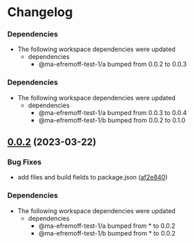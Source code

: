 # Changelog

### Dependencies

* The following workspace dependencies were updated
  * dependencies
    * @ma-efremoff-test-1/a bumped from 0.0.2 to 0.0.3

### Dependencies

* The following workspace dependencies were updated
  * dependencies
    * @ma-efremoff-test-1/a bumped from 0.0.3 to 0.0.4
    * @ma-efremoff-test-1/b bumped from 0.0.2 to 0.1.0

## [0.0.2](https://github.com/ma-efremoff/my-test-repo/compare/c-v0.0.1...c-v0.0.2) (2023-03-22)


### Bug Fixes

* add files and build fields to package.json ([af2e840](https://github.com/ma-efremoff/my-test-repo/commit/af2e8405ab8637990d8a744a2a724ad8e4ba4516))


### Dependencies

* The following workspace dependencies were updated
  * dependencies
    * @ma-efremoff-test-1/a bumped from * to 0.0.2
    * @ma-efremoff-test-1/b bumped from * to 0.0.2
